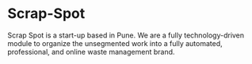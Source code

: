 # Scrap-Spot
Scrap Spot is a start-up based in Pune. We are a fully technology-driven module to             organize the unsegmented work into a fully automated, professional, and online waste             management brand.

